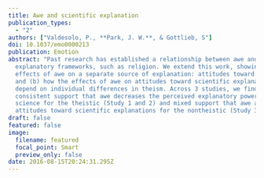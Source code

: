 ```yaml
---
title: Awe and scientific explanation
publication_types:
  - "2"
authors: ["Valdesolo, P., **Park, J. W.**, & Gottlieb, S"]
doi: 10.1037/emo0000213
publication: Emotion
abstract: "Past research has established a relationship between awe and
  explanatory frameworks, such as religion. We extend this work, showing (a) the
  effects of awe on a separate source of explanation: attitudes toward science,
  and (b) how the effects of awe on attitudes toward scientific explanations
  depend on individual differences in theism. Across 3 studies, we find
  consistent support that awe decreases the perceived explanatory power of
  science for the theistic (Study 1 and 2) and mixed support that awe affects
  attitudes toward scientific explanations for the nontheistic (Study 3)."
draft: false
featured: false
image:
  filename: featured
  focal_point: Smart
  preview_only: false
date: 2016-08-15T20:24:31.295Z
---
```

